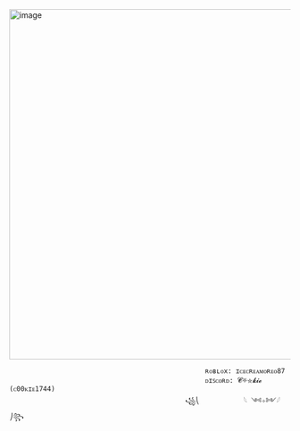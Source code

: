 <img width="1200" height="628" alt="image" src="https://github.com/user-attachments/assets/a43aacb6-c050-4fff-89e2-54bdeb087edf" />


                                                     ʀᴏʙʟᴏx: ɪᴄᴇᴄʀᴇᴀᴍᴏʀᴇᴏ87
                                                     ᴅɪꜱᴄᴏʀᴅ: 𝓒⛧⛤𝓴𝓲𝓮 (ᴄ00ᴋɪᴇ1744)
                                                ꧁⎝           𓆩 ༺✧༻𓆪            ⎠꧂
